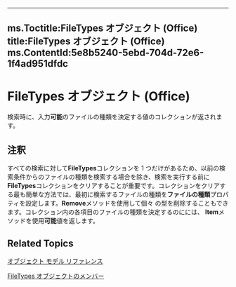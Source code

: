 

---
ms.Toctitle:FileTypes オブジェクト (Office)
title:FileTypes オブジェクト (Office)
ms.ContentId:5e8b5240-5ebd-704d-72e6-1f4ad951dfdc
---
# FileTypes オブジェクト (Office)




検索時に、入力**可能**のファイルの種類を決定する値のコレクションが返されます。

## 注釈
すべての検索に対して**FileTypes**コレクションを 1 つだけがあるため、以前の検索条件からのファイルの種類を検索する場合を除き、検索を実行する前に**FileTypes**コレクションをクリアすることが重要です。コレクションをクリアする最も簡単な方法では、最初に検索するファイルの種類を**ファイルの種類**プロパティを設定します。**Remove**メソッドを使用して個々 の型を削除することもできます。コレクション内の各項目のファイルの種類を決定するのにには、 **Item**メソッドを使用**可能**値を返します。



## Related Topics

[オブジェクト モデル リファレンス](499c789a-aba2-0fad-649a-0ea964cd3b5e.md)

[FileTypes オブジェクトのメンバー](c2ecfe17-b2bb-23ef-1c2b-e5b8b5ff4fe1.md)




